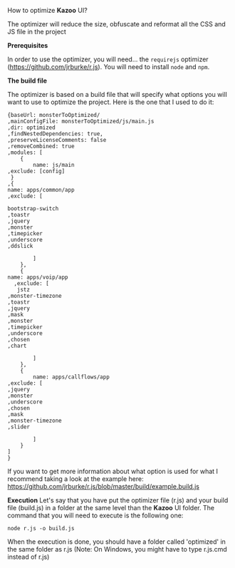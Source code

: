 How to optimize **Kazoo** UI?


The optimizer will reduce the size, obfuscate and reformat all the CSS and JS file in the project 


**Prerequisites**

In order to use the optimizer, you will need... the `requirejs` optimizer (https://github.com/jrburke/r.js).
You will need to install `node` and `npm`.


**The build file**

The optimizer is based on a build file that will specify what options you will want to use to optimize the project.
Here is the one that I used to do it:
    
    {baseUrl: monsterToOptimized/
    ,mainConfigFile: monsterToOptimized/js/main.js
    ,dir: optimized
    ,findNestedDependencies: true,
    ,preserveLicenseComments: false
    ,removeCombined: true
    ,modules: [
        {
            name: js/main
    ,exclude: [config]
     }
    ,{
    name: apps/common/app
    ,exclude: [
                
    bootstrap-switch
    ,toastr
    ,jquery
    ,monster
    ,timepicker
    ,underscore
    ,ddslick

            ]
        },
        {
	name: apps/voip/app
      ,exclude: [
       jstz
    ,monster-timezone
    ,toastr               
    ,jquery				
    ,mask                
    ,monster                 
    ,timepicker     
    ,underscore				
    ,chosen                
    ,chart

            ]
        },
	    {
            name: apps/callflows/app
    ,exclude: [                
    ,jquery         
    ,monster            
    ,underscore				
    ,chosen                
    ,mask                
    ,monster-timezone                
    ,slider

            ]
        }
    ]
    }

If you want to get more information about what option is used for what I recommend taking a look at the example here: 
https://github.com/jrburke/r.js/blob/master/build/example.build.js


**Execution**
Let's say that you have put the optimizer file (r.js) and your build file (build.js) in a folder at the same level than the **Kazoo** UI folder. The command that you will need to execute is the following one:

`node r.js -o build.js`

When the execution is done, you should have a folder called 'optimized' in the same folder as r.js
(Note: On Windows, you might have to type r.js.cmd instead of r.js)
